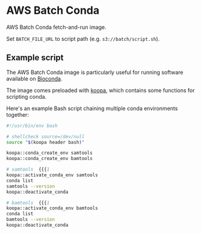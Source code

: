 # AWS Batch Conda

AWS Batch Conda fetch-and-run image.

Set `BATCH_FILE_URL` to script path (e.g. `s3://batch/script.sh`).

## Example script

The AWS Batch Conda image is particularly useful for running software available on [Bioconda](https://bioconda.github.io).

The image comes preloaded with [koopa](https://koopa.acidgenomics.com/), which contains some functions for scripting conda.

Here's an example Bash script chaining multiple conda environments together:

```bash
#!/usr/bin/env bash

# shellcheck source=/dev/null
source "$(koopa header bash)"

koopa::conda_create_env samtools
koopa::conda_create_env bamtools

# samtools  {{{1
koopa::activate_conda_env samtools
conda list
samtools --version
koopa::deactivate_conda

# bamtools  {{{1
koopa::activate_conda_env bamtools
conda list
bamtools --version
koopa::deactivate_conda
```
